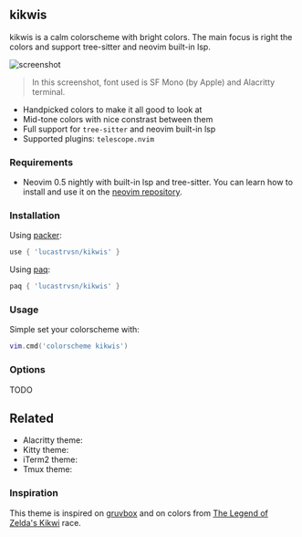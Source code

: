 ## kikwis

kikwis is a calm colorscheme with bright colors. The main focus is right the colors and support tree-sitter and neovim built-in lsp.

![screenshot](https://user-images.githubusercontent.com/8826449/111538294-467fa700-874b-11eb-8ddb-cdfad9a0a7de.png)

> In this screenshot, font used is SF Mono (by Apple) and Alacritty terminal.

- Handpicked colors to make it all good to look at
- Mid-tone colors with nice constrast between them
- Full support for `tree-sitter` and neovim built-in lsp
- Supported plugins: `telescope.nvim`

### Requirements

- Neovim 0.5 nightly with built-in lsp and tree-sitter. You can learn how to install and use it on the [neovim repository](https://github.com/neovim/neovim).

### Installation

Using [packer](https://github.com/wbthomason/packer.nvim):

```lua
use { 'lucastrvsn/kikwis' }
```

Using [paq](https://github.com/savq/paq-nvim):

```lua
paq { 'lucastrvsn/kikwis' }
```

### Usage

Simple set your colorscheme with:

```lua
vim.cmd('colorscheme kikwis')
```

### Options

TODO

## Related

- Alacritty theme: []()
- Kitty theme: []()
- iTerm2 theme: []()
- Tmux theme: []()

### Inspiration

This theme is inspired on [gruvbox](https://github.com/morhetz/gruvbox) and on colors from [The Legend of Zelda's Kikwi](https://zelda.fandom.com/wiki/Kikwi) race.
